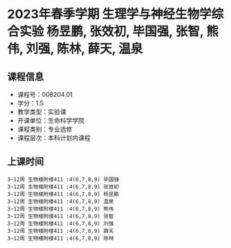 # 2023年春季学期 生理学与神经生物学综合实验 杨昱鹏, 张效初, 毕国强, 张智, 熊伟, 刘强, 陈林, 薛天, 温泉






## 课程信息

- 课程号：008204.01
- 学分：1.5
- 教学类型：实验课
- 开课单位：生命科学学院
- 课程类别：专业选修
- 课程层次：本科计划内课程

## 上课时间

```
3~12周 生物楼附楼411 :4(6,7,8,9) 毕国强
3~12周 生物楼附楼411 :4(6,7,8,9) 张效初
3~12周 生物楼附楼411 :4(6,7,8,9) 杨昱鹏
3~12周 生物楼附楼411 :4(6,7,8,9) 温泉
3~12周 生物楼附楼411 :4(6,7,8,9) 熊伟
3~12周 生物楼附楼411 :4(6,7,8,9) 张智
3~12周 生物楼附楼411 :4(6,7,8,9) 刘强
3~12周 生物楼附楼411 :4(6,7,8,9) 薛天
3~12周 生物楼附楼411 :4(6,7,8,9) 陈林
```

